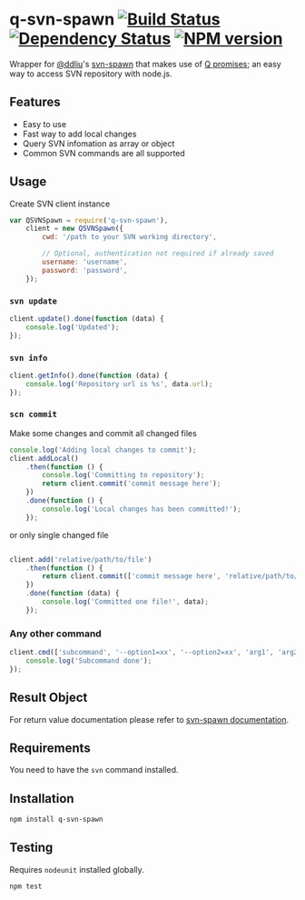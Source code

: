 # q-svn-spawn [![Build Status](https://travis-ci.org/muchweb/q-svn-spawn.svg?branch=master)](https://travis-ci.org/muchweb/q-svn-spawn) [![Dependency Status](https://gemnasium.com/muchweb/q-svn-spawn.svg)](https://gemnasium.com/muchweb/q-svn-spawn) [![NPM version](https://badge.fury.io/js/q-svn-spawn.svg)](http://badge.fury.io/js/q-svn-spawn)

Wrapper for [@ddliu](https://github.com/ddliu)'s [svn-spawn](https://github.com/ddliu/node-svn-spawn) that makes use of [Q promises](https://github.com/kriskowal/q); an easy way to access SVN repository with node.js.

## Features
- Easy to use
- Fast way to add local changes
- Query SVN infomation as array or object
- Common SVN commands are all supported

## Usage
Create SVN client instance

```javascript
var QSVNSpawn = require('q-svn-spawn'),
	client = new QSVNSpawn({
		cwd: '/path to your SVN working directory',

		// Optional, authentication not required if already saved
		username: 'username',
		password: 'password',
	});
```

### `svn update`

```js
client.update().done(function (data) {
	console.log('Updated');
});
```

### `svn info`

```js
client.getInfo().done(function (data) {
	console.log('Repository url is %s', data.url);
});
```

### `scn commit`

Make some changes and commit all changed files

```js
console.log('Adding local changes to commit');
client.addLocal()
	.then(function () {
		console.log('Committing to repository');
		return client.commit('commit message here');
	})
	.done(function () {
		console.log('Local changes has been committed!');
	});
```

or only single changed file

```js

client.add('relative/path/to/file')
	.then(function () {
		return client.commit(['commit message here', 'relative/path/to/file']);
	})
	.done(function (data) {
		console.log('Committed one file!', data);
	});
```

### Any other command

```js
client.cmd(['subcommand', '--option1=xx', '--option2=xx', 'arg1', 'arg2']).done(function (data) {
	console.log('Subcommand done');
});
```

## Result Object

For return value documentation please refer to [svn-spawn documentation](https://github.com/ddliu/node-svn-spawn#result-object).

## Requirements

You need to have the `svn` command installed.

## Installation

```bash
npm install q-svn-spawn
```

## Testing

Requires `nodeunit` installed globally.

```bash
npm test
```
